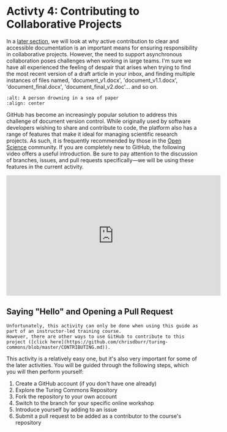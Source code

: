 # Activty 4: Contributing to Collaborative Projects

In a [later section](../chapter4/model_development/model_reporting.md), we will look at why active contribution to clear and accessible documentation is an important means for ensuring responsibility in collaborative projects.
However, the need to support asynchronous collaboration poses challenges when working in large teams.
I'm sure we have all experienced the feeling of despair that arises when trying to find the most recent version of a draft article in your inbox, and finding multiple instances of files named, 'document_v1.docx', 'document_v1.1.docx', 'document_final.docx', 'document_final_v2.doc'... and so on.

```{image} /images/graphics/versions.jpeg
:alt: A person drowning in a sea of paper
:align: center
```

GitHub has become an increasingly popular solution to address this challenge of document version control.
While originally used by software developers wishing to share and contribute to code, the platform also has a range of features that make it ideal for managing scientific research projects.
As such, it is frequently recommended by those in the [Open Science](https://openlifesci.org) community.
If you are completely new to GitHub, the following video offers a useful introduction.
Be sure to pay attention to the discussion of branches, issues, and pull requests specifically—we will be using these features in the current activity.

<iframe width="560" height="315" src="https://www.youtube.com/embed/w3jLJU7DT5E" title="YouTube video player" frameborder="0" allow="accelerometer; autoplay; clipboard-write; encrypted-media; gyroscope; picture-in-picture" allowfullscreen></iframe>

## Saying "Hello" and Opening a Pull Request

```{warning}
Unfortunately, this activity can only be done when using this guide as part of an instructor-led training course.
However, there are other ways to use GitHub to contribute to this project ([click here](https://github.com/chrisdburr/turing-commons/blob/master/CONTRIBUTING.md)).
```

This activity is a relatively easy one, but it's also very important for some of the later activities. You will be guided through the following steps, which you will then perform yourself:

1. Create a GitHub account (if you don't have one already)
2. Explore the Turing Commons Repository
3. Fork the repository to your own account
4. Switch to the branch for your specific online workshop
5. Introduce yourself by adding to an issue
6. Submit a pull request to be added as a contributor to the course's repository

<!---
Activity 3: Contributing to Collaborative Projects

If you are following this guide as part of an online course, there is an associated activity that is designed to help you collaborate with your team.
Please visit https://bit.ly/3lL2KTc to view the associated activity.

If you are reading this as a self-directed exercise, you can instead visit https://the-turing-way.netlify.app/collaboration/ to read more about collaborative research.
--->
